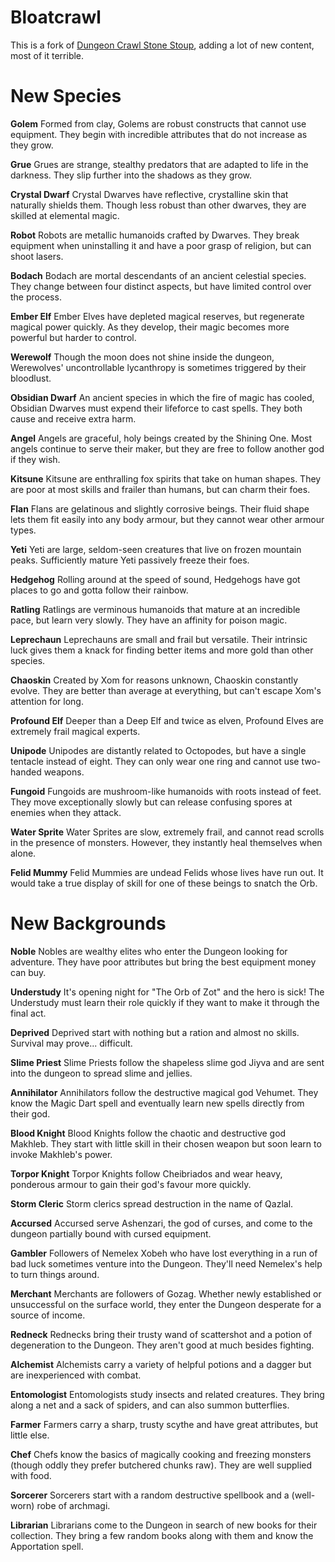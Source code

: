 # Bloatcrawl

This is a fork of [Dungeon Crawl Stone Stoup](https://github.com/crawl/crawl), adding a lot of new content, most of it terrible.

# New Species

**Golem** Formed from clay, Golems are robust constructs that cannot use equipment. They begin with incredible attributes that do not increase as they grow.

**Grue** Grues are strange, stealthy predators that are adapted to life in the darkness. They slip further into the shadows as they grow.

**Crystal Dwarf** Crystal Dwarves have reflective, crystalline skin that naturally shields them. Though less robust than other dwarves, they are skilled at elemental magic.

**Robot** Robots are metallic humanoids crafted by Dwarves. They break equipment when uninstalling it and have a poor grasp of religion, but can shoot lasers.

**Bodach** Bodach are mortal descendants of an ancient celestial species. They change between four distinct aspects, but have limited control over the process.

**Ember Elf** Ember Elves have depleted magical reserves, but regenerate magical power quickly. As they develop, their magic becomes more powerful but harder to control.

**Werewolf** Though the moon does not shine inside the dungeon, Werewolves' uncontrollable lycanthropy is sometimes triggered by their bloodlust.

**Obsidian Dwarf** An ancient species in which the fire of magic has cooled, Obsidian Dwarves must expend their lifeforce to cast spells. They both cause and receive extra harm.

**Angel** Angels are graceful, holy beings created by the Shining One. Most angels continue to serve their maker, but they are free to follow another god if they wish.

**Kitsune** Kitsune are enthralling fox spirits that take on human shapes. They are poor at most skills and frailer than humans, but can charm their foes.

**Flan** Flans are gelatinous and slightly corrosive beings. Their fluid shape lets them fit easily into any body armour, but they cannot wear other armour types.

**Yeti** Yeti are large, seldom-seen creatures that live on frozen mountain peaks. Sufficiently mature Yeti passively freeze their foes.

**Hedgehog** Rolling around at the speed of sound, Hedgehogs have got places to go and gotta follow their rainbow.

**Ratling** Ratlings are verminous humanoids that mature at an incredible pace, but learn very slowly. They have an affinity for poison magic.

**Leprechaun** Leprechauns are small and frail but versatile. Their intrinsic luck gives them a knack for finding better items and more gold than other species.

**Chaoskin** Created by Xom for reasons unknown, Chaoskin constantly evolve. They are better than average at everything, but can't escape Xom's attention for long.

**Profound Elf** Deeper than a Deep Elf and twice as elven, Profound Elves are extremely frail magical experts.

**Unipode** Unipodes are distantly related to Octopodes, but have a single tentacle instead of eight. They can only wear one ring and cannot use two-handed weapons.

**Fungoid** Fungoids are mushroom-like humanoids with roots instead of feet. They move exceptionally slowly but can release confusing spores at enemies when they attack.

**Water Sprite** Water Sprites are slow, extremely frail, and cannot read scrolls in the presence of monsters. However, they instantly heal themselves when alone.

**Felid Mummy** Felid Mummies are undead Felids whose lives have run out. It would take a true display of skill for one of these beings to snatch the Orb.

# New Backgrounds

**Noble** Nobles are wealthy elites who enter the Dungeon looking for adventure. They have poor attributes but bring the best equipment money can buy.

**Understudy** It's opening night for "The Orb of Zot" and the hero is sick! The Understudy must learn their role quickly if they want to make it through the final act.

**Deprived** Deprived start with nothing but a ration and almost no skills. Survival may prove... difficult.

**Slime Priest** Slime Priests follow the shapeless slime god Jiyva and are sent into the dungeon to spread slime and jellies.

**Annihilator** Annihilators follow the destructive magical god Vehumet. They know the Magic Dart spell and eventually learn new spells directly from their god.

**Blood Knight** Blood Knights follow the chaotic and destructive god Makhleb. They start with little skill in their chosen weapon but soon learn to invoke Makhleb's power.

**Torpor Knight** Torpor Knights follow Cheibriados and wear heavy, ponderous armour to gain their god's favour more quickly.

**Storm Cleric** Storm clerics spread destruction in the name of Qazlal.

**Accursed** Accursed serve Ashenzari, the god of curses, and come to the dungeon partially bound with cursed equipment.

**Gambler** Followers of Nemelex Xobeh who have lost everything in a run of bad luck sometimes venture into the Dungeon. They'll need Nemelex's help to turn things around.

**Merchant** Merchants are followers of Gozag. Whether newly established or unsuccessful on the surface world, they enter the Dungeon desperate for a source of income.

**Redneck** Rednecks bring their trusty wand of scattershot and a potion of degeneration to the Dungeon. They aren't good at much besides fighting.

**Alchemist** Alchemists carry a variety of helpful potions and a dagger but are inexperienced with combat.

**Entomologist** Entomologists study insects and related creatures. They bring along a net and a sack of spiders, and can also summon butterflies.

**Farmer** Farmers carry a sharp, trusty scythe and have great attributes, but little else.

**Chef** Chefs know the basics of magically cooking and freezing monsters (though oddly they prefer butchered chunks raw). They are well supplied with food.

**Sorcerer** Sorcerers start with a random destructive spellbook and a (well-worn) robe of archmagi.

**Librarian** Librarians come to the Dungeon in search of new books for their collection. They bring a few random books along with them and know the Apportation spell.
